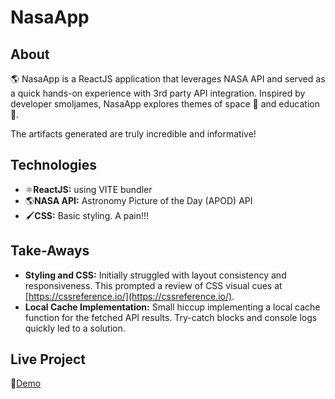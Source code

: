 # NasaApp

## About
🌎 NasaApp is a ReactJS application that leverages NASA API and served as a quick hands-on experience with 3rd party API integration. 
Inspired by developer smoljames, NasaApp explores themes of space 🌌 and education📖.

The artifacts generated are truly incredible and informative!

## Technologies
- ⚛️**ReactJS:** using VITE bundler
- 🌎**NASA API:** Astronomy Picture of the Day (APOD) API
- 🖌️**CSS:** Basic styling. A pain!!!

## Take-Aways
- **Styling and CSS:** Initially struggled with layout consistency and responsiveness. This prompted a review of CSS visual cues at [https://cssreference.io/](https://cssreference.io/).
- **Local Cache Implementation:** Small hiccup implementing a local cache function for the fetched API results. Try-catch blocks and console logs quickly led to a solution. 

## Live Project
🔗[Demo](https://apod-xi.vercel.app/)
